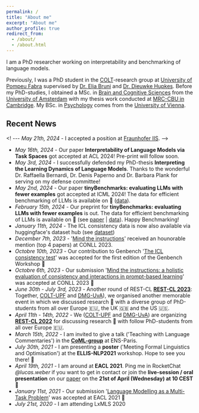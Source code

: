 ```yaml
---
permalink: /
title: "About me"
excerpt: "About me"
author_profile: true
redirect_from: 
  - /about/
  - /about.html
---
```


I am a PhD researcher working on interpretability and benchmarking of language models.  

Previously, I was a PhD student in the [COLT](https://www.upf.edu/web/colt)-research group at [University of Pompeu Fabra](https://www.upf.edu/) supervised by [Dr. Elia Bruni](https://eliabruni.github.io/) and [Dr. Dieuwke Hupkes](http://dieuwkehupkes.nl/).
Before my PhD-studies, I obtained a MSc. in [Brain and Cognitive Sciences](https://www.uva.nl/en/programmes/research-masters/brain-and-cognitive-sciences/brain-and-cognitive-sciences.html?origin=5BOaRAofTjCccATraJp2XA) from the [University of Amsterdam](https://www.uva.nl/en) with my thesis work conducted at [MRC-CBU in Cambridge](https://www.mrc-cbu.cam.ac.uk/). My BSc. in [Psychology](https://psychologie.univie.ac.at/en/) comes from the [University of Vienna](https://www.univie.ac.at/en/).


Recent News
---
<! --- *May 21th, 2024* - I accepted a position at [Fraunhofer IIS](https://www.iis.fraunhofer.de/en.html). -->
- *May 16th, 2024* - Our paper **Interpretability of Language Models via Task Spaces** got accepted at ACL 2024! Pre-print will follow soon.
- *May 3rd, 2024* - I successfully defended my PhD-thesis **Interpreting the Learning Dynamics of Language Models**. Thanks to the wonderful Dr. Raffaella Bernardi, Dr. Denis Paperno and Dr. Barbara Plank for serving on my defense committee!
- *May 2nd, 2024* - Our paper  **tinyBenchmarks: evaluating LLMs with fewer examples** got accepted at ICML 2024! The data for efficient benchmarking of LLMs is available on 🤗 ([data](https://huggingface.co/tinyBenchmarks)).
- *February 15th, 2024* - Our preprint for **tinyBenchmarks: evaluating LLMs with fewer examples** is out. The data for efficient benchmarking of LLMs is available on 🤗 (see [paper](https://arxiv.org/abs/2402.14992) \| [data](https://huggingface.co/tinyBenchmarks)). Happy Benchmarking!
- *January 11th, 2024* - The ICL consistency data is now also available via huggingface's dataset hub (see [dataset](https://huggingface.co/datasets/LucasWeber/icl_consistency_test))
- *December 7th, 2023* - '[Mind the instructions](https://aclanthology.org/2023.conll-1.20/)' received an hounorable mention (top 4 papers) at CONLL 2023.
- *Octobre 10th, 2023* - Our contribution to Genbench '[The ICL consistency test](https://arxiv.org/abs/2312.04945)' was accepted for the first edition of the Genbench Workshop 👀
- *Octobre 6th, 2023* - Our submission '[Mind the instructions: a holistic evaluation of consistency and interactions in prompt-based learning](https://aclanthology.org/2023.conll-1.20/)' was accepted at CONLL 2023 🎉
- *June 30th - July 3rd, 2023* - Another round of REST-CL [__REST-CL 2023__](https://sites.google.com/view/rest-cl-2023/home?authuser=0): Together, [COLT-UPF](https://www.upf.edu/web/colt) and [DMG-UvA](https://dmg-illc.github.io/dmg/)), we organised another memorable event in which we discussed research 🔬 with a diverse group of PhD-students from all over Europe 🇪🇺, the UK 🇬🇧 and the US 🇺🇸.
- *April 11th - 14th, 2022* - We ([COLT-UPF](https://www.upf.edu/web/colt) and [DMG-UvA](https://dmg-illc.github.io/dmg/)) are organizing [__REST-CL 2022__](https://sites.google.com/view/rest-cl/home) for discussing research 🔬 with follow PhD-students from all over Europe 🇪🇺.
- *March 15th, 2022* - I am invited to give a talk ('Teaching with Language Commentaries') in the [__CoML-group__](https://cognitive-ml.fr/) at ENS-Paris.
- *July 30th, 2021* - I am presenting a __poster__ ('Meeting Formal Linguistics and Optimisation') at the __ELLIS-NLP2021__ workshop. Hope to see you there! 👋
- *April 19th, 2021* - I am around at __EACL 2021__. Ping me in RocketChat *@lucas.weber* if you want to get in contact or join the __live-session / oral presentation__ on our [paper](https://arxiv.org/abs/2101.11287) on the __21st of April (Wednesday) at 10 CEST__ 👋
- *January 11st, 2021* - Our submission '[Language Modelling as a Multi-Task Problem](https://arxiv.org/abs/2101.11287)' was accepted at EACL 2021 🎉
- *July 21st, 2020* - I am attending LxMLS 2020
